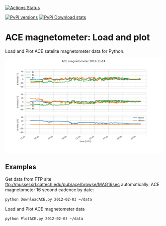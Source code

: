 [![Actions Status](https://github.com/space-physics/ace_magnetometer/workflows/ci/badge.svg)](https://github.com/space-physics/ace_magnetometer/actions)


[![PyPi versions](https://img.shields.io/pypi/pyversions/ace_magnetometer.svg)](https://pypi.python.org/pypi/ace_magnetometer)
[![PyPi Download stats](http://pepy.tech/badge/ace_magnetometer)](http://pepy.tech/project/ace_magnetometer)


# ACE magnetometer: Load and plot

Load and Plot ACE satelite magnetometer data for Python.

![ACE magnetometer time series plot](tests/timeplot.png)

## Examples

Get data from FTP site ftp://mussel.srl.caltech.edu/pub/ace/browse/MAG16sec automatically: ACE magnetometer 16 second cadence by date:

```sh
python DownloadACE.py 2012-02-03 ~/data
```

Load and Plot ACE magnetometer data

```sh
python PlotACE.py 2012-02-03 ~/data
```
